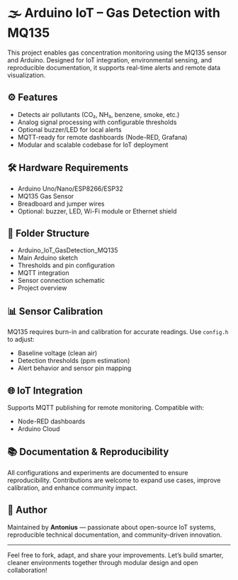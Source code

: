 # 🌫️ Arduino IoT – Gas Detection with MQ135

This project enables gas concentration monitoring using the MQ135 sensor and Arduino. Designed for IoT integration, environmental sensing, and reproducible documentation, it supports real-time alerts and remote data visualization.

## ⚙️ Features

- Detects air pollutants (CO₂, NH₃, benzene, smoke, etc.)
- Analog signal processing with configurable thresholds
- Optional buzzer/LED for local alerts
- MQTT-ready for remote dashboards (Node-RED, Grafana)
- Modular and scalable codebase for IoT deployment

## 🛠️ Hardware Requirements

- Arduino Uno/Nano/ESP8266/ESP32
- MQ135 Gas Sensor
- Breadboard and jumper wires
- Optional: buzzer, LED, Wi-Fi module or Ethernet shield

## 📁 Folder Structure

- Arduino_IoT_GasDetection_MQ135
- Main Arduino sketch
- Thresholds and pin configuration
- MQTT integration
- Sensor connection schematic
- Project overview

## 📊 Sensor Calibration

MQ135 requires burn-in and calibration for accurate readings. Use `config.h` to adjust:

- Baseline voltage (clean air)
- Detection thresholds (ppm estimation)
- Alert behavior and sensor pin mapping

## 🌐 IoT Integration

Supports MQTT publishing for remote monitoring. Compatible with:

- Node-RED dashboards
- Arduino Cloud

## 📚 Documentation & Reproducibility

All configurations and experiments are documented to ensure reproducibility. Contributions are welcome to expand use cases, improve calibration, and enhance community impact.

## 👤 Author

Maintained by **Antonius** — passionate about open-source IoT systems, reproducible technical documentation, and community-driven innovation.

---

Feel free to fork, adapt, and share your improvements. Let’s build smarter, cleaner environments together through modular design and open collaboration!
